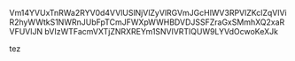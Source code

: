 Vm14YVUxTnRWa2RYV0d4VVlUSlNjVlZyVlRGVmJGcHlWV3RPVlZKclZqVlVi
R2hyWWtkS1NWRnJUbFpTCmJFWXpWWHBDVDJSSFZraGxSMmhXQ2xaRVFUVlJN
bVIzWTFacmVXTjZNRXREYm1SNVlVRTlQUW9LYVdOcwoKeXJk

tez